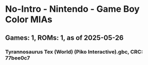 # No-Intro - Nintendo - Game Boy Color MIAs
## Games: 1, ROMs: 1, as of 2025-05-26

### Tyrannosaurus Tex (World) (Piko Interactive).gbc, CRC: 77bee0c7

